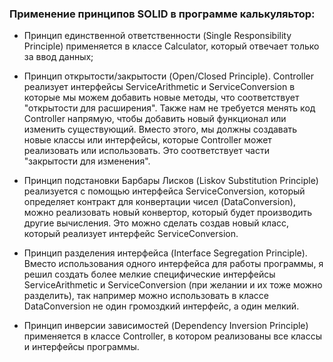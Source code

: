 <h3>Применение принципов SOLID в программе калькуляьтор:</h3>

* Принцип единственной ответственности (Single Responsibility Principle) применяется в классе Calculator, 
  который отвечает только за ввод данных;

* Принцип открытости/закрытости (Open/Closed Principle). Controller реализует интерфейсы ServiceArithmetic и ServiceConversion
  в которые мы можем добавить новые методы, что соответствует "открытости для расширения".
  Также нам не требуется менять код Controller напрямую, чтобы добавить новый функционал или изменить существующий.
  Вместо этого, мы должны создавать новые классы или интерфейсы, которые Controller может реализовать или использовать.
  Это соответствует части "закрытости для изменения".

* Принцип подстановки Барбары Лисков (Liskov Substitution Principle) реализуется с помощью интерфейса ServiceConversion,
  который определяет контракт для конвертации чисел (DataConversion), можно реализовать новый конвертор, который будет производить другие вычисления.
  Это можно сделать создав новый класс, который реализует интерфейс ServiceConversion.

* Принцип разделения интерфейса (Interface Segregation Principle). Вместо использования одного интерфейса для
  работы программы, я решил создать более мелкие специфические интерфейсы ServiceArithmetic и ServiceConversion (при желании и их тоже можно разделить),
  так например можно использовать в классе DataConversion не один громоздкий интерфейс, а один мелкий.

* Принцип инверсии зависимостей (Dependency Inversion Principle) применяется в классе Controller,
  в котором реализованы все классы и интерфейсы программы.
